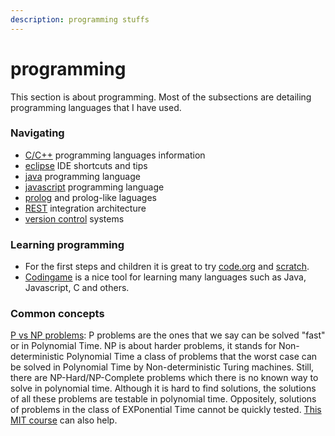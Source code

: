 ```yaml
---
description: programming stuffs
---
```


# programming

This section is about programming. Most of the subsections are detailing programming languages that I have used.

### Navigating

* [C/C++](c-c++.md) programming languages information
* [eclipse](eclipse.md) IDE shortcuts and tips
* [java](java/) programming language
* [javascript](javascript.md) programming language
* [prolog](prolog.md) and prolog-like laguages
* [REST](rest.md) integration architecture
* [version control](git.md) systems

### Learning programming

* For the first steps and children it is great to try [code.org](https://code.org/) and [scratch](https://scratch.mit.edu/).
* [Codingame](https://www.codingame.com/start) is a nice tool for learning many languages such as Java, Javascript, C and others. 

### Common concepts

[P vs NP problems](https://www.youtube.com/watch?v=YX40hbAHx3s): P problems are the ones that we say can be solved "fast" or in Polynomial Time. NP is about harder problems, it stands for Non-deterministic Polynomial Time a class of problems that the worst case can be solved in Polynomial Time by Non-deterministic Turing machines. Still, there are NP-Hard/NP-Complete problems which there is no known way to solve in polynomial time. Although it is hard to find solutions, the solutions of all these problems are testable in polynomial time. Oppositely, solutions of problems in the class of EXPonential Time cannot be quickly tested. [This MIT course](https://youtu.be/eHZifpgyH_4) can also help.




